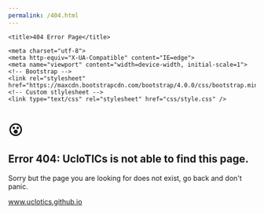 ```yaml
---
permalink: /404.html
---
```

<html lang="en">

<head>

	<title>404 Error Page</title>

	<meta charset="utf-8">
	<meta http-equiv="X-UA-Compatible" content="IE=edge">
	<meta name="viewport" content="width=device-width, initial-scale=1">
	<!-- Bootstrap -->
	<link rel="stylesheet" href="https://maxcdn.bootstrapcdn.com/bootstrap/4.0.0/css/bootstrap.min.css">
	<!-- Custom stlylesheet -->
	<link type="text/css" rel="stylesheet" href="css/style.css" />
</head>

<body>
	<div class="vertical-center">
		<div class="container">
			<div id="notfound" class="text-center ">
				<h1>😮</h1>
				<h2>Error 404: UcloTICs is not able to find this page.</h2>
				<p>Sorry but the page you are looking for does not exist, go back and don't panic.</p>
				  <a class="buton" href="https://uclotics.github.io/">www.uclotics.github.io</a>
			</div>
		</div>
	</div>

</body>

</html>
<html>


